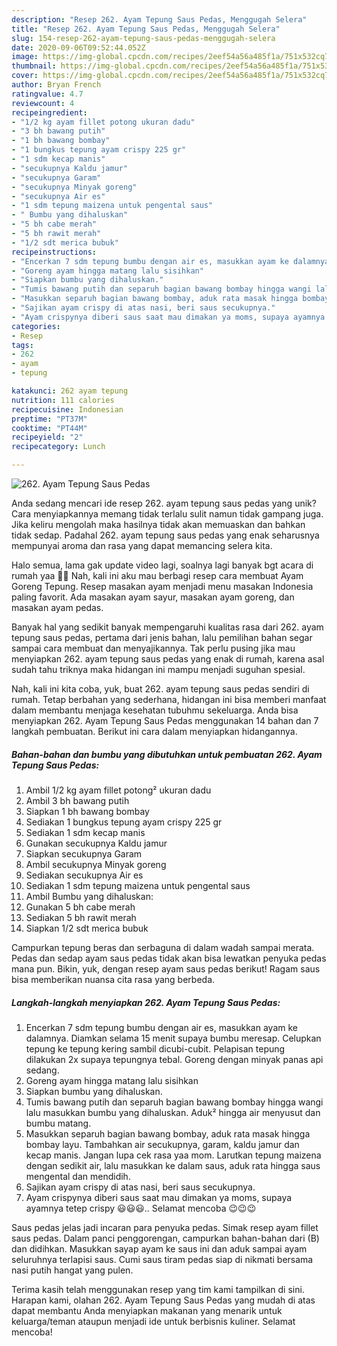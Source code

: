 ```yaml
---
description: "Resep 262. Ayam Tepung Saus Pedas, Menggugah Selera"
title: "Resep 262. Ayam Tepung Saus Pedas, Menggugah Selera"
slug: 154-resep-262-ayam-tepung-saus-pedas-menggugah-selera
date: 2020-09-06T09:52:44.052Z
image: https://img-global.cpcdn.com/recipes/2eef54a56a485f1a/751x532cq70/262-ayam-tepung-saus-pedas-foto-resep-utama.jpg
thumbnail: https://img-global.cpcdn.com/recipes/2eef54a56a485f1a/751x532cq70/262-ayam-tepung-saus-pedas-foto-resep-utama.jpg
cover: https://img-global.cpcdn.com/recipes/2eef54a56a485f1a/751x532cq70/262-ayam-tepung-saus-pedas-foto-resep-utama.jpg
author: Bryan French
ratingvalue: 4.7
reviewcount: 4
recipeingredient:
- "1/2 kg ayam fillet potong ukuran dadu"
- "3 bh bawang putih"
- "1 bh bawang bombay"
- "1 bungkus tepung ayam crispy 225 gr"
- "1 sdm kecap manis"
- "secukupnya Kaldu jamur"
- "secukupnya Garam"
- "secukupnya Minyak goreng"
- "secukupnya Air es"
- "1 sdm tepung maizena untuk pengental saus"
- " Bumbu yang dihaluskan"
- "5 bh cabe merah"
- "5 bh rawit merah"
- "1/2 sdt merica bubuk"
recipeinstructions:
- "Encerkan 7 sdm tepung bumbu dengan air es, masukkan ayam ke dalamnya. Diamkan selama 15 menit supaya bumbu meresap. Celupkan tepung ke tepung kering sambil dicubi-cubit. Pelapisan tepung dilakukan 2x supaya tepungnya tebal. Goreng dengan minyak panas api sedang."
- "Goreng ayam hingga matang lalu sisihkan"
- "Siapkan bumbu yang dihaluskan."
- "Tumis bawang putih dan separuh bagian bawang bombay hingga wangi lalu masukkan bumbu yang dihaluskan. Aduk² hingga air menyusut dan bumbu matang."
- "Masukkan separuh bagian bawang bombay, aduk rata masak hingga bombay layu. Tambahkan air secukupnya, garam, kaldu jamur dan kecap manis. Jangan lupa cek rasa yaa mom. Larutkan tepung maizena dengan sedikit air, lalu masukkan ke dalam saus, aduk rata hingga saus mengental dan mendidih."
- "Sajikan ayam crispy di atas nasi, beri saus secukupnya."
- "Ayam crispynya diberi saus saat mau dimakan ya moms, supaya ayamnya tetep crispy 😃😃😃.. Selamat mencoba 😉😉😉"
categories:
- Resep
tags:
- 262
- ayam
- tepung

katakunci: 262 ayam tepung 
nutrition: 111 calories
recipecuisine: Indonesian
preptime: "PT37M"
cooktime: "PT44M"
recipeyield: "2"
recipecategory: Lunch

---
```



![262. Ayam Tepung Saus Pedas](https://img-global.cpcdn.com/recipes/2eef54a56a485f1a/751x532cq70/262-ayam-tepung-saus-pedas-foto-resep-utama.jpg)

Anda sedang mencari ide resep 262. ayam tepung saus pedas yang unik? Cara menyiapkannya memang tidak terlalu sulit namun tidak gampang juga. Jika keliru mengolah maka hasilnya tidak akan memuaskan dan bahkan tidak sedap. Padahal 262. ayam tepung saus pedas yang enak seharusnya mempunyai aroma dan rasa yang dapat memancing selera kita.

Halo semua, lama gak update video lagi, soalnya lagi banyak bgt acara di rumah yaa 💛💛 Nah, kali ini aku mau berbagi resep cara membuat Ayam Goreng Tepung. Resep masakan ayam menjadi menu masakan Indonesia paling favorit. Ada masakan ayam sayur, masakan ayam goreng, dan masakan ayam pedas.

Banyak hal yang sedikit banyak mempengaruhi kualitas rasa dari 262. ayam tepung saus pedas, pertama dari jenis bahan, lalu pemilihan bahan segar sampai cara membuat dan menyajikannya. Tak perlu pusing jika mau menyiapkan 262. ayam tepung saus pedas yang enak di rumah, karena asal sudah tahu triknya maka hidangan ini mampu menjadi suguhan spesial.


Nah, kali ini kita coba, yuk, buat 262. ayam tepung saus pedas sendiri di rumah. Tetap berbahan yang sederhana, hidangan ini bisa memberi manfaat dalam membantu menjaga kesehatan tubuhmu sekeluarga. Anda bisa menyiapkan 262. Ayam Tepung Saus Pedas menggunakan 14 bahan dan 7 langkah pembuatan. Berikut ini cara dalam menyiapkan hidangannya.

<!--inarticleads1-->

##### Bahan-bahan dan bumbu yang dibutuhkan untuk pembuatan 262. Ayam Tepung Saus Pedas:

1. Ambil 1/2 kg ayam fillet potong² ukuran dadu
1. Ambil 3 bh bawang putih
1. Siapkan 1 bh bawang bombay
1. Sediakan 1 bungkus tepung ayam crispy 225 gr
1. Sediakan 1 sdm kecap manis
1. Gunakan secukupnya Kaldu jamur
1. Siapkan secukupnya Garam
1. Ambil secukupnya Minyak goreng
1. Sediakan secukupnya Air es
1. Sediakan 1 sdm tepung maizena untuk pengental saus
1. Ambil  Bumbu yang dihaluskan:
1. Gunakan 5 bh cabe merah
1. Sediakan 5 bh rawit merah
1. Siapkan 1/2 sdt merica bubuk


Campurkan tepung beras dan serbaguna di dalam wadah sampai merata. Pedas dan sedap ayam saus pedas tidak akan bisa lewatkan penyuka pedas mana pun. Bikin, yuk, dengan resep ayam saus pedas berikut! Ragam saus bisa memberikan nuansa cita rasa yang berbeda. 

<!--inarticleads2-->

##### Langkah-langkah menyiapkan 262. Ayam Tepung Saus Pedas:

1. Encerkan 7 sdm tepung bumbu dengan air es, masukkan ayam ke dalamnya. Diamkan selama 15 menit supaya bumbu meresap. Celupkan tepung ke tepung kering sambil dicubi-cubit. Pelapisan tepung dilakukan 2x supaya tepungnya tebal. Goreng dengan minyak panas api sedang.
1. Goreng ayam hingga matang lalu sisihkan
1. Siapkan bumbu yang dihaluskan.
1. Tumis bawang putih dan separuh bagian bawang bombay hingga wangi lalu masukkan bumbu yang dihaluskan. Aduk² hingga air menyusut dan bumbu matang.
1. Masukkan separuh bagian bawang bombay, aduk rata masak hingga bombay layu. Tambahkan air secukupnya, garam, kaldu jamur dan kecap manis. Jangan lupa cek rasa yaa mom. Larutkan tepung maizena dengan sedikit air, lalu masukkan ke dalam saus, aduk rata hingga saus mengental dan mendidih.
1. Sajikan ayam crispy di atas nasi, beri saus secukupnya.
1. Ayam crispynya diberi saus saat mau dimakan ya moms, supaya ayamnya tetep crispy 😃😃😃.. Selamat mencoba 😉😉😉


Saus pedas jelas jadi incaran para penyuka pedas. Simak resep ayam fillet saus pedas. Dalam panci penggorengan, campurkan bahan-bahan dari (B) dan didihkan. Masukkan sayap ayam ke saus ini dan aduk sampai ayam seluruhnya terlapisi saus. Cumi saus tiram pedas siap di nikmati bersama nasi putih hangat yang pulen. 

Terima kasih telah menggunakan resep yang tim kami tampilkan di sini. Harapan kami, olahan 262. Ayam Tepung Saus Pedas yang mudah di atas dapat membantu Anda menyiapkan makanan yang menarik untuk keluarga/teman ataupun menjadi ide untuk berbisnis kuliner. Selamat mencoba!
